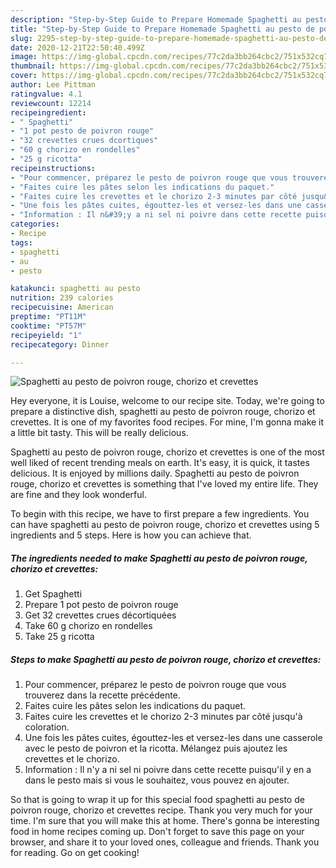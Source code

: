 ```yaml
---
description: "Step-by-Step Guide to Prepare Homemade Spaghetti au pesto de poivron rouge, chorizo et crevettes"
title: "Step-by-Step Guide to Prepare Homemade Spaghetti au pesto de poivron rouge, chorizo et crevettes"
slug: 2295-step-by-step-guide-to-prepare-homemade-spaghetti-au-pesto-de-poivron-rouge-chorizo-et-crevettes
date: 2020-12-21T22:50:40.499Z
image: https://img-global.cpcdn.com/recipes/77c2da3bb264cbc2/751x532cq70/spaghetti-au-pesto-de-poivron-rouge-chorizo-et-crevettes-photo-principale-de-la-recette.jpg
thumbnail: https://img-global.cpcdn.com/recipes/77c2da3bb264cbc2/751x532cq70/spaghetti-au-pesto-de-poivron-rouge-chorizo-et-crevettes-photo-principale-de-la-recette.jpg
cover: https://img-global.cpcdn.com/recipes/77c2da3bb264cbc2/751x532cq70/spaghetti-au-pesto-de-poivron-rouge-chorizo-et-crevettes-photo-principale-de-la-recette.jpg
author: Lee Pittman
ratingvalue: 4.1
reviewcount: 12214
recipeingredient:
- " Spaghetti"
- "1 pot pesto de poivron rouge"
- "32 crevettes crues dcortiques"
- "60 g chorizo en rondelles"
- "25 g ricotta"
recipeinstructions:
- "Pour commencer, préparez le pesto de poivron rouge que vous trouverez dans la recette précédente."
- "Faites cuire les pâtes selon les indications du paquet."
- "Faites cuire les crevettes et le chorizo 2-3 minutes par côté jusqu&#39;à coloration."
- "Une fois les pâtes cuites, égouttez-les et versez-les dans une casserole avec le pesto de poivron et la ricotta. Mélangez puis ajoutez les crevettes et le chorizo."
- "Information : Il n&#39;y a ni sel ni poivre dans cette recette puisqu&#39;il y en a dans le pesto mais si vous le souhaitez, vous pouvez en ajouter."
categories:
- Recipe
tags:
- spaghetti
- au
- pesto

katakunci: spaghetti au pesto 
nutrition: 239 calories
recipecuisine: American
preptime: "PT11M"
cooktime: "PT57M"
recipeyield: "1"
recipecategory: Dinner

---
```



![Spaghetti au pesto de poivron rouge, chorizo et crevettes](https://img-global.cpcdn.com/recipes/77c2da3bb264cbc2/751x532cq70/spaghetti-au-pesto-de-poivron-rouge-chorizo-et-crevettes-photo-principale-de-la-recette.jpg)

Hey everyone, it is Louise, welcome to our recipe site. Today, we're going to prepare a distinctive dish, spaghetti au pesto de poivron rouge, chorizo et crevettes. It is one of my favorites food recipes. For mine, I'm gonna make it a little bit tasty. This will be really delicious.



Spaghetti au pesto de poivron rouge, chorizo et crevettes is one of the most well liked of recent trending meals on earth. It's easy, it is quick, it tastes delicious. It is enjoyed by millions daily. Spaghetti au pesto de poivron rouge, chorizo et crevettes is something that I've loved my entire life. They are fine and they look wonderful.


To begin with this recipe, we have to first prepare a few ingredients. You can have spaghetti au pesto de poivron rouge, chorizo et crevettes using 5 ingredients and 5 steps. Here is how you can achieve that.

<!--inarticleads1-->

##### The ingredients needed to make Spaghetti au pesto de poivron rouge, chorizo et crevettes:

1. Get  Spaghetti
1. Prepare 1 pot pesto de poivron rouge
1. Get 32 crevettes crues décortiquées
1. Take 60 g chorizo en rondelles
1. Take 25 g ricotta




<!--inarticleads2-->

##### Steps to make Spaghetti au pesto de poivron rouge, chorizo et crevettes:

1. Pour commencer, préparez le pesto de poivron rouge que vous trouverez dans la recette précédente.
1. Faites cuire les pâtes selon les indications du paquet.
1. Faites cuire les crevettes et le chorizo 2-3 minutes par côté jusqu&#39;à coloration.
1. Une fois les pâtes cuites, égouttez-les et versez-les dans une casserole avec le pesto de poivron et la ricotta. Mélangez puis ajoutez les crevettes et le chorizo.
1. Information : Il n&#39;y a ni sel ni poivre dans cette recette puisqu&#39;il y en a dans le pesto mais si vous le souhaitez, vous pouvez en ajouter.




So that is going to wrap it up for this special food spaghetti au pesto de poivron rouge, chorizo et crevettes recipe. Thank you very much for your time. I'm sure that you will make this at home. There's gonna be interesting food in home recipes coming up. Don't forget to save this page on your browser, and share it to your loved ones, colleague and friends. Thank you for reading. Go on get cooking!
